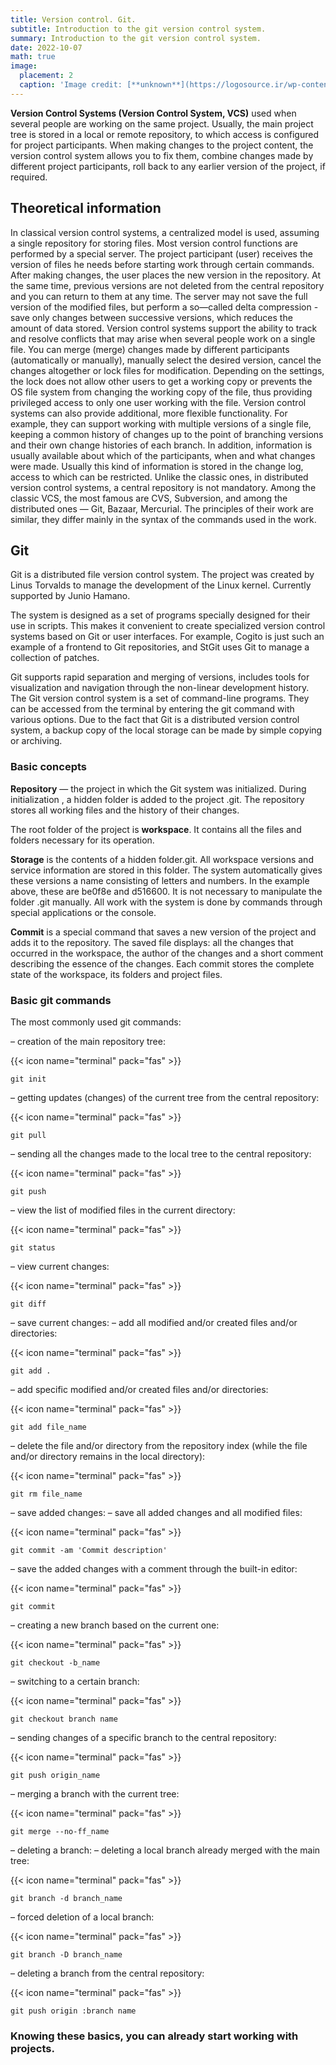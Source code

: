```yaml
---
title: Version control. Git.
subtitle: Introduction to the git version control system.
summary: Introduction to the git version control system.
date: 2022-10-07
math: true
image:
  placement: 2
  caption: 'Image credit: [**unknown**](https://logosource.ir/wp-content/uploads/2015/12/Git.jpg)'
---
```


**Version Control Systems (Version Control System, VCS)** used when several people are working on the same project. Usually, the main project tree is stored in a local or remote repository, to which access is configured for project participants. When making changes to the project content, the version control system allows you to fix them, combine changes made by different project participants, roll back to any earlier version of the project, if required.

## Theoretical information

In classical version control systems, a centralized model is used, assuming a single repository for storing files. Most version control functions are performed by a special server. The project participant (user) receives the version of files he needs before starting work through certain commands. After making changes, the user places the new version in the repository. At the same time, previous versions are not deleted from the central repository and you can return to them at any time. The server may not save the full version of the modified files, but perform a so—called delta compression - save only changes between successive versions, which reduces the amount of data stored.
Version control systems support the ability to track and resolve conflicts that may arise when several people work on a single file. You can merge (merge) changes made by different participants (automatically or manually), manually select the desired version, cancel the changes altogether or lock files for modification. Depending on the settings, the lock does not allow other users to get a working copy or prevents the OS file system from changing the working copy of the file, thus providing privileged access to only one user working with the file.
Version control systems can also provide additional, more flexible functionality. For example, they can support working with multiple versions of a single file, keeping a common history of changes up to the point of branching versions and their own change histories of each branch. In addition, information is usually available about which of the participants, when and what changes were made. Usually this kind of information is stored in the change log, access to which can be restricted. Unlike the classic ones, in distributed version control systems, a central repository is not mandatory.
Among the classic VCS, the most famous are CVS, Subversion, and among the distributed ones — Git, Bazaar, Mercurial. The principles of their work are similar, they differ mainly in the syntax of the commands used in the work.

## Git

Git is a distributed file version control system. The project was created by Linus Torvalds to manage the development of the Linux kernel. Currently supported by Junio Hamano.

The system is designed as a set of programs specially designed for their use in scripts. This makes it convenient to create specialized version control systems based on Git or user interfaces. For example, Cogito is just such an example of a frontend to Git repositories, and StGit uses Git to manage a collection of patches.

Git supports rapid separation and merging of versions, includes tools for visualization and navigation through the non-linear development history.
The Git version control system is a set of command-line programs. They can be accessed from the terminal by entering the git command with various options.
Due to the fact that Git is a distributed version control system, a backup copy of the local storage can be made by simple copying or archiving.

### Basic concepts

**Repository** — the project in which the Git system was initialized. During initialization , a hidden folder is added to the project .git. The repository stores all working files and the history of their changes.

The root folder of the project is **workspace**. It contains all the files and folders necessary for its operation.

**Storage** is the contents of a hidden folder.git. All workspace versions and service information are stored in this folder. The system automatically gives these versions a name consisting of letters and numbers. In the example above, these are be0f8e and d516600. It is not necessary to manipulate the folder .git manually. All work with the system is done by commands through special applications or the console.

**Commit** is a special command that saves a new version of the project and adds it to the repository. The saved file displays: all the changes that occurred in the workspace, the author of the changes and a short comment describing the essence of the changes. Each commit stores the complete state of the workspace, its folders and project files.

### Basic git commands

The most commonly used git commands:

– creation of the main repository tree:

{{< icon name="terminal" pack="fas" >}}
```
git init
```

– getting updates (changes) of the current tree from the central repository:

{{< icon name="terminal" pack="fas" >}}
```
git pull
```

– sending all the changes made to the local tree to the central repository:

{{< icon name="terminal" pack="fas" >}}
```
git push
```

– view the list of modified files in the current directory:

{{< icon name="terminal" pack="fas" >}}
```
git status
```

– view current changes:

{{< icon name="terminal" pack="fas" >}}
```
git diff
```

– save current changes:
– add all modified and/or created files and/or directories:

{{< icon name="terminal" pack="fas" >}}
```
git add .
```

– add specific modified and/or created files and/or directories:

{{< icon name="terminal" pack="fas" >}}
```
git add file_name
```

– delete the file and/or directory from the repository index (while the file and/or directory remains in the local directory):

{{< icon name="terminal" pack="fas" >}}
```
git rm file_name
```

– save added changes:
– save all added changes and all modified files:

{{< icon name="terminal" pack="fas" >}}
```
git commit -am 'Commit description'
```

– save the added changes with a comment through the built-in editor:

{{< icon name="terminal" pack="fas" >}}
```
git commit
```

– creating a new branch based on the current one:

{{< icon name="terminal" pack="fas" >}}
```
git checkout -b_name
```

– switching to a certain branch:

{{< icon name="terminal" pack="fas" >}}
```
git checkout branch name
```

– sending changes of a specific branch to the central repository:

{{< icon name="terminal" pack="fas" >}}
```
git push origin_name
```

– merging a branch with the current tree:

{{< icon name="terminal" pack="fas" >}}
```
git merge --no-ff_name
```

– deleting a branch:
– deleting a local branch already merged with the main tree:

{{< icon name="terminal" pack="fas" >}}
```
git branch -d branch_name
```

– forced deletion of a local branch:

{{< icon name="terminal" pack="fas" >}}
```
git branch -D branch_name
```

– deleting a branch from the central repository:

{{< icon name="terminal" pack="fas" >}}
```
git push origin :branch name
```

### Knowing these basics, you can already start working with projects.
